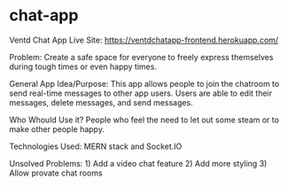 # chat-app
Ventd Chat App
Live Site: https://ventdchatapp-frontend.herokuapp.com/

Problem: Create a safe space for everyone to freely express themselves during tough times or even happy times.

General App Idea/Purpose: This app allows people to join the chatroom to send real-time messages to other app users. Users are able to edit their messages, delete messages, and send messages.

Who Whould Use it? People who feel the need to let out some steam or to make other people happy.

Technologies Used: MERN stack and Socket.IO

Unsolved Problems: 1) Add a video chat feature 2) Add more styling 3) Allow provate chat rooms